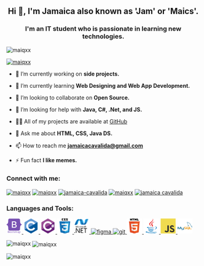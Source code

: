 <h2 align="center">Hi 👋, I'm Jamaica also known as 'Jam' or 'Maics'.</h2>
<h3 align="center">I'm an IT student who is passionate in learning new technologies.</h3>

<p align="left"> <img src="https://komarev.com/ghpvc/?username=maiqxx&label=Profile%20views&color=0e75b6&style=flat" alt="maiqxx" /> </p>

<p align="left"> <a href="https://twitter.com/maiqxx" target="blank"><img src="https://img.shields.io/twitter/follow/maiqxx?logo=twitter&style=for-the-badge" alt="maiqxx" /></a> </p>

- 🔭 I’m currently working on **side projects.**

- 🌱 I’m currently learning **Web Designing and Web App Development.**

- 👯 I’m looking to collaborate on **Open Source.**

- 🤝 I’m looking for help with **Java, C#, .Net, and JS.**

- 👨‍💻 All of my projects are available at <a href="https://github.com/maiqxx" target="_blank">GitHub</a>

- 💬 Ask me about **HTML, CSS, Java DS.**

- 📫 How to reach me **jamaicacavalida@gmail.com**

- ⚡ Fun fact **I like memes.**

<h3 align="left">Connect with me:</h3>
<p align="left">
<a href="https://dev.to/maiqxx" target="blank"><img align="center" src="https://raw.githubusercontent.com/rahuldkjain/github-profile-readme-generator/master/src/images/icons/Social/devto.svg" alt="maiqxx" height="30" width="40" /></a>
<a href="https://twitter.com/maiqxx" target="blank"><img align="center" src="https://raw.githubusercontent.com/rahuldkjain/github-profile-readme-generator/master/src/images/icons/Social/twitter.svg" alt="maiqxx" height="30" width="40" /></a>
<a href="https://linkedin.com/in/jamaica-cavalida" target="blank"><img align="center" src="https://raw.githubusercontent.com/rahuldkjain/github-profile-readme-generator/master/src/images/icons/Social/linked-in-alt.svg" alt="jamaica-cavalida" height="30" width="40" /></a>
<a href="https://stackoverflow.com/users/maiqxx" target="blank"><img align="center" src="https://raw.githubusercontent.com/rahuldkjain/github-profile-readme-generator/master/src/images/icons/Social/stack-overflow.svg" alt="maiqxx" height="30" width="40" /></a>
<a href="https://fb.com/jamaica cavalida" target="blank"><img align="center" src="https://raw.githubusercontent.com/rahuldkjain/github-profile-readme-generator/master/src/images/icons/Social/facebook.svg" alt="jamaica cavalida" height="30" width="40" /></a>
</p>

<h3 align="left">Languages and Tools:</h3>
<p align="left"> <a href="https://getbootstrap.com" target="_blank" rel="noreferrer"> <img src="https://raw.githubusercontent.com/devicons/devicon/master/icons/bootstrap/bootstrap-plain-wordmark.svg" alt="bootstrap" width="40" height="40"/> </a> <a href="https://www.cprogramming.com/" target="_blank" rel="noreferrer"> <img src="https://raw.githubusercontent.com/devicons/devicon/master/icons/c/c-original.svg" alt="c" width="40" height="40"/> </a> <a href="https://www.w3schools.com/cs/" target="_blank" rel="noreferrer"> <img src="https://raw.githubusercontent.com/devicons/devicon/master/icons/csharp/csharp-original.svg" alt="csharp" width="40" height="40"/> </a> <a href="https://www.w3schools.com/css/" target="_blank" rel="noreferrer"> <img src="https://raw.githubusercontent.com/devicons/devicon/master/icons/css3/css3-original-wordmark.svg" alt="css3" width="40" height="40"/> </a> <a href="https://dotnet.microsoft.com/" target="_blank" rel="noreferrer"> <img src="https://raw.githubusercontent.com/devicons/devicon/master/icons/dot-net/dot-net-original-wordmark.svg" alt="dotnet" width="40" height="40"/> </a> <a href="https://www.figma.com/" target="_blank" rel="noreferrer"> <img src="https://www.vectorlogo.zone/logos/figma/figma-icon.svg" alt="figma" width="40" height="40"/> </a> <a href="https://git-scm.com/" target="_blank" rel="noreferrer"> <img src="https://www.vectorlogo.zone/logos/git-scm/git-scm-icon.svg" alt="git" width="40" height="40"/> </a> <a href="https://www.w3.org/html/" target="_blank" rel="noreferrer"> <img src="https://raw.githubusercontent.com/devicons/devicon/master/icons/html5/html5-original-wordmark.svg" alt="html5" width="40" height="40"/> </a> <a href="https://www.java.com" target="_blank" rel="noreferrer"> <img src="https://raw.githubusercontent.com/devicons/devicon/master/icons/java/java-original.svg" alt="java" width="40" height="40"/> </a> <a href="https://developer.mozilla.org/en-US/docs/Web/JavaScript" target="_blank" rel="noreferrer"> <img src="https://raw.githubusercontent.com/devicons/devicon/master/icons/javascript/javascript-original.svg" alt="javascript" width="40" height="40"/> </a> <a href="https://www.mysql.com/" target="_blank" rel="noreferrer"> <img src="https://raw.githubusercontent.com/devicons/devicon/master/icons/mysql/mysql-original-wordmark.svg" alt="mysql" width="40" height="40"/> </a> </p>

<p><img align="left" src="https://github-readme-stats.vercel.app/api/top-langs?username=maiqxx&show_icons=true&locale=en&layout=compact" alt="maiqxx" /></p>

<p>&nbsp;<img align="center" src="https://github-readme-stats.vercel.app/api?username=maiqxx&show_icons=true&locale=en" alt="maiqxx" /></p>

<p><img align="center" src="https://github-readme-streak-stats.herokuapp.com/?user=maiqxx&" alt="maiqxx" /></p>
